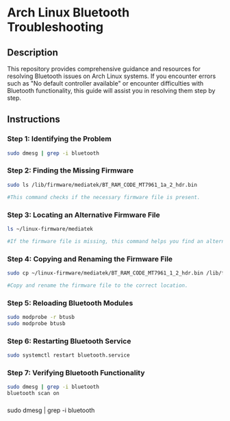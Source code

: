 # Arch Linux Bluetooth Troubleshooting

## Description
This repository provides comprehensive guidance and resources for resolving Bluetooth issues on Arch Linux systems. If you encounter errors such as "No default controller available" or encounter difficulties with Bluetooth functionality, this guide will assist you in resolving them step by step.

## Instructions

### Step 1: Identifying the Problem
```bash
sudo dmesg | grep -i bluetooth
```

### Step 2: Finding the Missing Firmware
```bash
sudo ls /lib/firmware/mediatek/BT_RAM_CODE_MT7961_1a_2_hdr.bin

#This command checks if the necessary firmware file is present.
```

### Step 3: Locating an Alternative Firmware File
```bash
ls ~/linux-firmware/mediatek

#If the firmware file is missing, this command helps you find an alternative one.
```

### Step 4: Copying and Renaming the Firmware File
```bash
sudo cp ~/linux-firmware/mediatek/BT_RAM_CODE_MT7961_1_2_hdr.bin /lib/firmware/mediatek/BT_RAM_CODE_MT7961_1a_2_hdr.bin

#Copy and rename the firmware file to the correct location.
```
### Step 5: Reloading Bluetooth Modules
```bash
sudo modprobe -r btusb
sudo modprobe btusb
```

### Step 6: Restarting Bluetooth Service
```bash
sudo systemctl restart bluetooth.service
```

### Step 7: Verifying Bluetooth Functionality
```bash
sudo dmesg | grep -i bluetooth
bluetooth scan on
```
###


sudo dmesg | grep -i bluetooth

